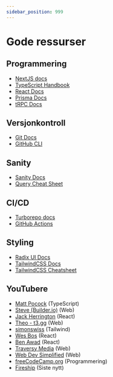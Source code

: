 ```yaml
---
sidebar_position: 999
---
```


# Gode ressurser

## Programmering

- [NextJS docs](https://nextjs.org/docs/getting-started)
- [TypeScript Handbook](https://www.typescriptlang.org/docs/handbook/intro.html)
- [React Docs](https://beta.reactjs.org/)
- [Prisma Docs](https://www.prisma.io/docs)
- [tRPC Docs](https://trpc.io/docs/)

## Versjonkontroll

- [Git Docs](https://git-scm.com/docs)
- [GitHub CLI](https://cli.github.com/manual/index)

## Sanity

- [Sanity Docs](https://www.sanity.io/docs)
- [Query Cheat Sheet](https://www.sanity.io/docs/query-cheat-sheet)

## CI/CD

- [Turborepo docs](https://turbo.build/repo/docs)
- [GitHub Actions](https://docs.github.com/en/actions)

## Styling

- [Radix UI Docs](https://www.radix-ui.com/docs/primitives/overview/getting-started)
- [TailwindCSS Docs](https://tailwindcss.com/docs/installation)
- [TailwindCSS Cheatsheet](https://nerdcave.com/tailwind-cheat-sheet)

## YouTubere

- [Matt Pocock](https://www.youtube.com/@mattpocockuk) (TypeScript)
- [Steve (Builder.io)](https://www.youtube.com/@Steve8708) (Web)
- [Jack Herrington](https://www.youtube.com/@jherr) (React)
- [Theo - t3․gg](https://www.youtube.com/@t3dotgg) (Web)
- [simonswiss](https://www.youtube.com/@Simonswissdev) (Tailwind)
- [Wes Bos](https://www.youtube.com/@wesbos) (React)
- [Ben Awad](https://www.youtube.com/@BenAwad) (React)
- [Traversy Media](https://www.youtube.com/@TraversyMedia) (Web)
- [Web Dev Simplified](https://www.youtube.com/@WebDevSimplified) (Web)
- [freeCodeCamp.org](https://www.youtube.com/@freeCodeCamp) (Programmering)
- [Fireship](https://www.youtube.com/@fireship) (Siste nytt)
